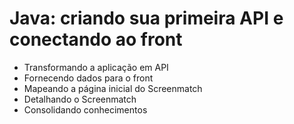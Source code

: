 # Java: criando sua primeira API e conectando ao front

+ Transformando a aplicação em API
+ Fornecendo dados para o front
+ Mapeando a página inicial do Screenmatch
+ Detalhando o Screenmatch
+ Consolidando conhecimentos
